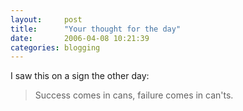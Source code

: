 ```yaml
---
layout:     post
title:      "Your thought for the day"
date:       2006-04-08 10:21:39
categories: blogging
---
```

I saw this on a sign the other day: 

> Success comes in cans, failure comes in can'ts.
